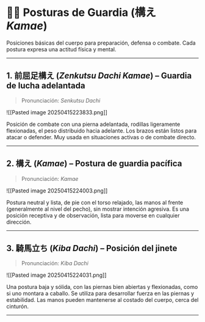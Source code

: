 
# 🧍‍♂️ Posturas de Guardia (構え *Kamae*)

Posiciones básicas del cuerpo para preparación, defensa o combate. Cada postura expresa una actitud física y mental.

---

## 1. 前屈足構え (*Zenkutsu Dachi Kamae*) – Guardia de lucha adelantada

> Pronunciación: *Senkutsu Dachi*

![[Pasted image 20250415223833.png]]

Posición de combate con una pierna adelantada, rodillas ligeramente flexionadas, el peso distribuido hacia adelante. Los brazos están listos para atacar o defender. Muy usada en situaciones activas o de combate directo.

---

## 2. 構え (*Kamae*) – Postura de guardia pacífica

> Pronunciación: *Kamae*

![[Pasted image 20250415224003.png]]

Postura neutral y lista, de pie con el torso relajado, las manos al frente (generalmente al nivel del pecho), sin mostrar intención agresiva. Es una posición receptiva y de observación, lista para moverse en cualquier dirección.

---


## 3. 騎馬立ち (*Kiba Dachi*) – Posición del jinete

> Pronunciación: *Kiba Dachi*

![[Pasted image 20250415224031.png]]

Una postura baja y sólida, con las piernas bien abiertas y flexionadas, como si uno montara a caballo. Se utiliza para desarrollar fuerza en las piernas y estabilidad. Las manos pueden mantenerse al costado del cuerpo, cerca del cinturón.

---
